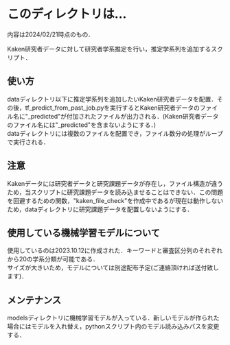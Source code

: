 # このディレクトリは...
内容は2024/02/21時点のもの．  
  
Kaken研究者データに対して研究者学系推定を行い，推定学系列を追加するスクリプト．  

## 使い方
dataディレクトリ以下に推定学系列を追加したいKaken研究者データを配置．その後，tf_predict_from_past_job.pyを実行するとKaken研究者データのファイル名に"_predicted"が付加されたファイルが出力される．(Kaken研究者データのファイル名には"_predicted"を含まないようにする．)  
dataディレクトリには複数のファイルを配置でき，ファイル数分の処理がループで実行される．

## 注意
Kakenデータには研究者データと研究課題データが存在し，ファイル構造が違うため，当スクリプトに研究課題データを読み込ませることはできない．この問題を回避するための関数，"kaken_file_check"を作成中であるが現在は動作しないため，dataディレクトリに研究課題データを配置しないようにする．

## 使用している機械学習モデルについて
使用しているのは2023.10.12に作成された．キーワードと審査区分列のそれぞれから20の学系分類が可能である．  
サイズが大きいため，モデルについては別途配布予定(ご連絡頂ければ送付致します)．

## メンテナンス
modelsディレクトリに機械学習モデルが入っている．新しいモデルが作られた場合にはモデルを入れ替え，pythonスクリプト内のモデル読み込みパスを変更する．
